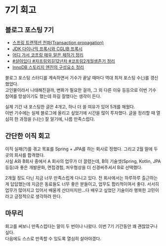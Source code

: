 # 7기 회고

## 블로그 포스팅 7기 

- [스프링 트랜잭션 전파(Transaction propagation)](https://github.com/Meet-Coder-Study/posting-review/blob/master/hyeinkim/2022-02-18-transaction-propagation.md)
- [JDK 다이나믹 프록시와 CGLIB 프록시](https://github.com/Meet-Coder-Study/posting-review/blob/master/hyeinkim/2022-03-04-dynamic-proxy.md)
- [어디 가서 코프링 매우 알은 체하기 정리](https://github.com/Meet-Coder-Study/posting-review/blob/master/hyeinkim/2022-03-17-kotlin-spring.md)
- [#살아있다 #자프링외길12년차 #코프링2개월생존기 정리](https://github.com/Meet-Coder-Study/posting-review/blob/master/hyeinkim/2022-04-16-kotlin-spring.md)
- [InnoDB 스토리지 엔진의 구성요소 정리](https://github.com/Meet-Coder-Study/posting-review/blob/7326332f1cd183c66f5aa266999ee2b3edb65bed/hyeinkim/2022-04-23-innodb-architecture.md)

블로그 포스팅 스터디를 계속하면서 기수가 끝날 때마다 역대 최저 포스팅 수(;)를 갱신했었다.           
고인물이라서 나태해진걸까, 변화가 필요한 걸까, 그 외 다른 이유 등등으로 이번 기수 참여를 망설이기도 했는데 하길 잘했다는 생각이 든다.

실제 기간 내 포스팅한 글은 4개고, 하나 더 쓸 여유가 있어 5개를 채웠다.               
이번 기수에는 실제 블로그에 올리고 싶었기에 시간을 많이 투자했다. 글을 정리할 때 열심히 한 과정을 (나는) 잘 알기에, 나름 만족스럽다. 


## 간단한 이직 회고

이직 실패(?)를 겪고 목표를 Spring + JPA를 하는 회사로 정했다. 그리고 2월 말에 두 곳의 회사를 합격했다.           
사실 A와 B회사 중에서 A 회사의 업무가 더 끌렸는데, B의 기술셋(Spring, Kotlin, JPA 등등)과 좋은 개발문화, 면접경험, 처우협상을 더 신경써주셔서 B로 선택했다.         

2개월 정도 다닌 지금 너무 만족스럽게 다니고 있다. 전 회사에서는 하루하루 출근하는게 답답했는데 지금은 동료들도 너무 좋은 분들이고, 업무도 합리적이여서 좋다. 
서서히 업무가 많아지고 있어서 배울게 산더미지만...다 배우고 싶었던 기술이라 행복한 고민이라고 긍정적으로 생각하려 한다.

## 마무리
회고를 써보니 만족스럽다는 말이 두 번이나 나왔다. 이번 7기 기간동안 꽤 괜찮았구나 싶다.         
다음에도 스스로 만족할 수 있도록 열심히 살아야겠다. 


